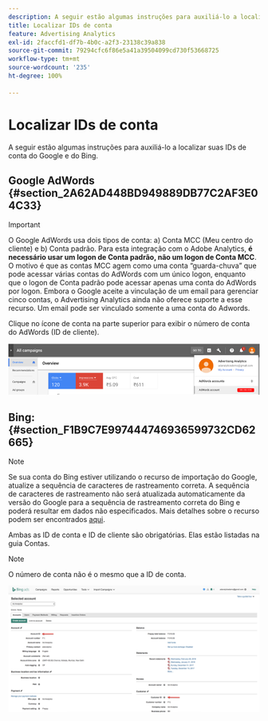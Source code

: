```yaml
---
description: A seguir estão algumas instruções para auxiliá-lo a localizar suas IDs de conta do Google e do Bing.
title: Localizar IDs de conta
feature: Advertising Analytics
exl-id: 2faccfd1-df7b-4b0c-a2f3-23138c39a838
source-git-commit: 79294cfc6f86e5a41a39504099cd730f53668725
workflow-type: tm+mt
source-wordcount: '235'
ht-degree: 100%

---
```


# Localizar IDs de conta

A seguir estão algumas instruções para auxiliá-lo a localizar suas IDs de conta do Google e do Bing.

## Google AdWords {#section_2A62AD448BD949889DB77C2AF3E04C33}

>[!IMPORTANT]
>
>O Google AdWords usa dois tipos de conta: a) Conta MCC (Meu centro do cliente) e b) Conta padrão. Para esta integração com o Adobe Analytics, **é necessário usar um logon de Conta padrão, não um logon de Conta MCC**. O motivo é que as contas MCC agem como uma conta “guarda-chuva” que pode acessar várias contas do AdWords com um único logon, enquanto que o logon de Conta padrão pode acessar apenas uma conta do AdWords por logon. Embora o Google aceite a vinculação de um email para gerenciar cinco contas, o Advertising Analytics ainda não oferece suporte a esse recurso. Um email pode ser vinculado somente a uma conta do Adwords.

Clique no ícone de conta na parte superior para exibir o número de conta do AdWords (ID de cliente).

![](assets/google_account.png)

## Bing: {#section_F1B9C7E997444746936599732CD62665}

>[!NOTE]
>
>Se sua conta do Bing estiver utilizando o recurso de importação do Google, atualize a sequência de caracteres de rastreamento correta. A sequência de caracteres de rastreamento não será atualizada automaticamente da versão do Google para a sequência de rastreamento correta do Bing e poderá resultar em dados não especificados. Mais detalhes sobre o recurso podem ser encontrados [aqui](https://help.ads.microsoft.com/apex/index/3/en/50851/).

Ambas as ID de conta e ID de cliente são obrigatórias. Elas estão listadas na guia Contas.

>[!NOTE]
>
>O número de conta não é o mesmo que a ID de conta.

![](assets/bing_id.png)
